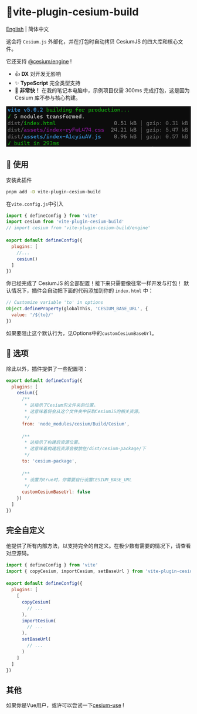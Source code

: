 # :tada:vite-plugin-cesium-build

[English](README.md) | 简体中文

这会将 `Cesium.js` 外部化，并在打包时自动拷贝 CesiumJS 的四大库和核心文件。

它还支持 [@cesium/engine](https://community.cesium.com/t/cesium-engine-and-cesium-widgets-are-now-available-for-testing/20898) !

- :+1: **DX** 对开发无影响
- :sparkles: **TypeScript** 完全类型支持
- :rocket: **非常快！** 在我的笔记本电脑中，示例项目仅需 300ms 完成打包，这是因为 Cesium 库不参与核心构建。

![Alt text](readme-image.png)

## :memo: 使用

安装此插件

```sh
pnpm add -D vite-plugin-cesium-build
```

在`vite.config.js`中引入

```javascript
import { defineConfig } from 'vite'
import cesium from 'vite-plugin-cesium-build'
// import cesium from 'vite-plugin-cesium-build/engine'

export default defineConfig({
  plugins: [
    //...
    cesium()
  ]
})
```

你已经完成了 CesiumJS 的全部配置！接下来只需要像往常一样开发与打包！
默认情况下，插件会自动把下面的代码添加到你的 `index.html` 中：

```javascript
// Customize variable 'to' in options
Object.defineProperty(globalThis, 'CESIUM_BASE_URL', {
  value: '/${to}/'
})
```

如果要阻止这个默认行为，见Options中的`customCesiumBaseUrl`。

## :wrench: 选项

除此以外，插件提供了一些配置项：

```javascript
export default defineConfig({
  plugins: [
    cesium({
      /**
       * 这指示了Cesium包文件夹的位置。
       * 这意味着将会从这个文件夹中获取CesiumJS的相关资源。
       */
      from: 'node_modules/cesium/Build/Cesium',

      /**
       * 这指示了构建后资源位置。
       * 这意味着构建后资源会被放在/dist/cesium-package/下
       */
      to: 'cesium-package',

      /**
       * 设置为true时，你需要自行设置CESIUM_BASE_URL
       */
      customCesiumBaseUrl: false
    })
  ]
})
```

## 完全自定义

他提供了所有内部方法，以支持完全的自定义。在极少数有需要的情况下，请查看对应源码。

```js
import { defineConfig } from 'vite'
import { copyCesium, importCesium, setBaseUrl } from 'vite-plugin-cesium-build/core'

export default defineConfig({
  plugins: [
    [
      copyCesium(
        // ...
      ),
      importCesium(
        // ...
      ),
      setBaseUrl(
        // ...
      )
    ]
  ]
})
```

## 其他

如果你是Vue用户，或许可以尝试一下[cesium-use](https://s3xysteak.github.io/cesium-use/) !
